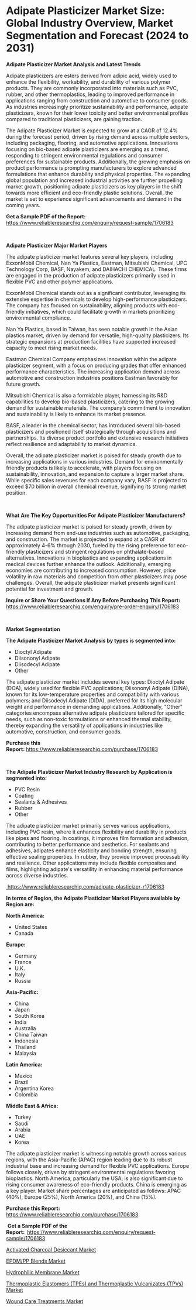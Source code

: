 <p><h1>Adipate Plasticizer Market Size: Global Industry Overview, Market Segmentation and Forecast (2024 to 2031)</h1></p><p><strong>Adipate Plasticizer Market Analysis and Latest Trends</strong></p>
<p><p>Adipate plasticizers are esters derived from adipic acid, widely used to enhance the flexibility, workability, and durability of various polymer products. They are commonly incorporated into materials such as PVC, rubber, and other thermoplastics, leading to improved performance in applications ranging from construction and automotive to consumer goods. As industries increasingly prioritize sustainability and performance, adipate plasticizers, known for their lower toxicity and better environmental profiles compared to traditional plasticizers, are gaining traction.</p><p>The Adipate Plasticizer Market is expected to grow at a CAGR of 12.4% during the forecast period, driven by rising demand across multiple sectors, including packaging, flooring, and automotive applications. Innovations focusing on bio-based adipate plasticizers are emerging as a trend, responding to stringent environmental regulations and consumer preferences for sustainable products. Additionally, the growing emphasis on product performance is prompting manufacturers to explore advanced formulations that enhance durability and physical properties. The expanding global population and increased industrial activities are further propelling market growth, positioning adipate plasticizers as key players in the shift towards more efficient and eco-friendly plastic solutions. Overall, the market is set to experience significant advancements and demand in the coming years.</p></p>
<p><strong>Get a Sample PDF of the Report:&nbsp;</strong> <a href="https://www.reliableresearchiq.com/enquiry/request-sample/1706183?utm_campaign=1461&utm_medium=2&utm_source=Github&utm_content=ia&utm_term=21102024&utm_id=adipate-plasticizer">https://www.reliableresearchiq.com/enquiry/request-sample/1706183</a></p>
<p>&nbsp;</p>
<p><strong>Adipate Plasticizer Major Market Players</strong></p>
<p><p>The adipate plasticizer market features several key players, including ExxonMobil Chemical, Nan Ya Plastics, Eastman, Mitsubishi Chemical, UPC Technology Corp, BASF, Nayakem, and DAIHACHI CHEMICAL. These firms are engaged in the production of adipate plasticizers primarily used in flexible PVC and other polymer applications.</p><p>ExxonMobil Chemical stands out as a significant contributor, leveraging its extensive expertise in chemicals to develop high-performance plasticizers. The company has focused on sustainability, aligning products with eco-friendly initiatives, which could facilitate growth in markets prioritizing environmental compliance.</p><p>Nan Ya Plastics, based in Taiwan, has seen notable growth in the Asian plastics market, driven by demand for versatile, high-quality plasticizers. Its strategic expansions at production facilities have supported increased capacity to meet rising market needs.</p><p>Eastman Chemical Company emphasizes innovation within the adipate plasticizer segment, with a focus on producing grades that offer enhanced performance characteristics. The increasing application demand across automotive and construction industries positions Eastman favorably for future growth.</p><p>Mitsubishi Chemical is also a formidable player, harnessing its R&D capabilities to develop bio-based plasticizers, catering to the growing demand for sustainable materials. The company’s commitment to innovation and sustainability is likely to enhance its market presence.</p><p>BASF, a leader in the chemical sector, has introduced several bio-based plasticizers and positioned itself strategically through acquisitions and partnerships. Its diverse product portfolio and extensive research initiatives reflect resilience and adaptability to market dynamics.</p><p>Overall, the adipate plasticizer market is poised for steady growth due to increasing applications in various industries. Demand for environmentally friendly products is likely to accelerate, with players focusing on sustainability, innovation, and expansion to capture a larger market share. While specific sales revenues for each company vary, BASF is projected to exceed $70 billion in overall chemical revenue, signifying its strong market position.</p></p>
<p>&nbsp;</p>
<p><strong>What Are The Key Opportunities For Adipate Plasticizer Manufacturers?</strong></p>
<p><p>The adipate plasticizer market is poised for steady growth, driven by increasing demand from end-use industries such as automotive, packaging, and construction. The market is projected to expand at a CAGR of approximately 4-6% through 2030, fueled by the rising preference for eco-friendly plasticizers and stringent regulations on phthalate-based alternatives. Innovations in bioplastics and expanding applications in medical devices further enhance the outlook. Additionally, emerging economies are contributing to increased consumption. However, price volatility in raw materials and competition from other plasticizers may pose challenges. Overall, the adipate plasticizer market presents significant potential for investment and growth.</p></p>
<p><strong>Inquire or Share Your Questions If Any Before Purchasing This Report:</strong> <a href="https://www.reliableresearchiq.com/enquiry/pre-order-enquiry/1706183?utm_campaign=1461&utm_medium=2&utm_source=Github&utm_content=ia&utm_term=21102024&utm_id=adipate-plasticizer">https://www.reliableresearchiq.com/enquiry/pre-order-enquiry/1706183</a></p>
<p>&nbsp;</p>
<p><strong>Market Segmentation</strong></p>
<p><strong>The Adipate Plasticizer Market Analysis by types is segmented into:</strong></p>
<p><ul><li>Dioctyl Adipate</li><li>Diisononyl Adipate</li><li>Diisodecyl Adipate</li><li>Other</li></ul></p>
<p><p>The adipate plasticizer market includes several key types: Dioctyl Adipate (DOA), widely used for flexible PVC applications; Diisononyl Adipate (DINA), known for its low-temperature properties and compatibility with various polymers; and Diisodecyl Adipate (DIDA), preferred for its high molecular weight and performance in demanding applications. Additionally, "Other" categories encompass alternative adipate plasticizers tailored for specific needs, such as non-toxic formulations or enhanced thermal stability, thereby expanding the versatility of applications in industries like automotive, construction, and consumer goods.</p></p>
<p><strong>Purchase this Report:&nbsp;</strong><a href="https://www.reliableresearchiq.com/purchase/1706183?utm_campaign=1461&utm_medium=2&utm_source=Github&utm_content=ia&utm_term=21102024&utm_id=adipate-plasticizer">https://www.reliableresearchiq.com/purchase/1706183</a></p>
<p>&nbsp;</p>
<p><strong>The Adipate Plasticizer Market Industry Research by Application is segmented into:</strong></p>
<p><ul><li>PVC Resin</li><li>Coating</li><li>Sealants & Adhesives</li><li>Rubber</li><li>Other</li></ul></p>
<p><p>The adipate plasticizer market primarily serves various applications, including PVC resin, where it enhances flexibility and durability in products like pipes and flooring. In coatings, it improves film formation and adhesion, contributing to better performance and aesthetics. For sealants and adhesives, adipates enhance elasticity and bonding strength, ensuring effective sealing properties. In rubber, they provide improved processability and resilience. Other applications may include flexible composites and films, highlighting adipate's versatility in enhancing material performance across diverse industries.</p></p>
<p><a href="https://www.reliableresearchiq.com/adipate-plasticizer-r1706183?utm_campaign=1461&utm_medium=2&utm_source=Github&utm_content=ia&utm_term=21102024&utm_id=adipate-plasticizer">&nbsp;https://www.reliableresearchiq.com/adipate-plasticizer-r1706183</a></p>
<p><strong>In terms of Region, the Adipate Plasticizer Market Players available by Region are:</strong></p>
<p>
    <p> <strong> North America: </strong>
        <ul>
            <li>United States</li>
            <li>Canada</li>
        </ul>
        </p> 
    <p> <strong> Europe: </strong>
        <ul>
            <li>Germany</li>
            <li>France</li>
            <li>U.K.</li>
            <li>Italy</li>
            <li>Russia</li>
        </ul>
        </p> 
    <p> <strong> Asia-Pacific: </strong>
        <ul>
            <li>China</li>
            <li>Japan</li>
            <li>South Korea</li>
            <li>India</li>
            <li>Australia</li>
            <li>China Taiwan</li>
            <li>Indonesia</li>
            <li>Thailand</li>
            <li>Malaysia</li>
        </ul>
        </p> 
    <p> <strong> Latin America: </strong>
        <ul>
            <li>Mexico</li>
            <li>Brazil</li>
            <li>Argentina Korea</li>
            <li>Colombia</li>
        </ul>
        </p> 
    <p> <strong> Middle East & Africa: </strong>
        <ul>
            <li>Turkey</li>
            <li>Saudi</li>
            <li>Arabia</li>
            <li>UAE</li>
            <li>Korea</li>
        </ul>
    </p>
    </p>
<p><p>The adipate plasticizer market is witnessing notable growth across various regions, with the Asia-Pacific (APAC) region leading due to its robust industrial base and increasing demand for flexible PVC applications. Europe follows closely, driven by stringent environmental regulations favoring bioplastics. North America, particularly the USA, is also significant due to rising consumer awareness of eco-friendly products. China is emerging as a key player. Market share percentages are anticipated as follows: APAC (40%), Europe (25%), North America (20%), and China (15%).</p></p>
<p><strong>Purchase this Report: </strong><a href="https://www.reliableresearchiq.com/purchase/1706183?utm_campaign=1461&utm_medium=2&utm_source=Github&utm_content=ia&utm_term=21102024&utm_id=adipate-plasticizer">https://www.reliableresearchiq.com/purchase/1706183</a></p>
<p>&nbsp;<strong>Get a Sample PDF of the Report:&nbsp;&nbsp;</strong><a href="https://www.reliableresearchiq.com/enquiry/request-sample/1706183?utm_campaign=1461&utm_medium=2&utm_source=Github&utm_content=ia&utm_term=21102024&utm_id=adipate-plasticizer">https://www.reliableresearchiq.com/enquiry/request-sample/1706183</a></p>
<p><strong></strong></p>
<p><p><a href="https://medium.com/@crissync4ust/activated-charcoal-desiccant-market-outlook-current-assessment-and-future-projections-2024-2031-1d3597dbfdd8?postPublishedType=repub&utm_campaign=1461&utm_medium=2&utm_source=Github&utm_content=ia&utm_term=21102024&utm_id=adipate-plasticizer">Activated Charcoal Desiccant Market</a></p><p><a href="https://github.com/lesavftol/Market-Research-Report-List-1/blob/main/epdmpp-blends-market.md?utm_campaign=1461&utm_medium=2&utm_source=Github&utm_content=ia&utm_term=21102024&utm_id=adipate-plasticizer">EPDM/PP Blends Market</a></p><p><a href="https://medium.com/@marleyod65br/disruption-and-innovation-in-the-hydrophilic-membrane-industry-market-analysis-and-future-ff2ac21e25ea?utm_campaign=1461&utm_medium=2&utm_source=Github&utm_content=ia&utm_term=21102024&utm_id=adipate-plasticizer">Hydrophilic Membrane Market</a></p><p><a href="https://github.com/seemagartingsvo/Market-Research-Report-List-1/blob/main/thermoplastic-elastomers-tpes-and-thermoplastic-vulcanizates-tpvs-market.md?utm_campaign=1461&utm_medium=2&utm_source=Github&utm_content=ia&utm_term=21102024&utm_id=adipate-plasticizer">Thermoplastic Elastomers (TPEs) and Thermoplastic Vulcanizates (TPVs) Market</a></p><p><a href="https://www.linkedin.com/pulse/pulse-wound-care-treatments-rhythms-change-market-resonance-2eawc?utm_campaign=1461&utm_medium=2&utm_source=Github&utm_content=ia&utm_term=21102024&utm_id=adipate-plasticizer">Wound Care Treatments Market</a></p></p>